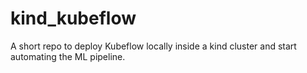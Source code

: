 # kind_kubeflow
A short repo to deploy Kubeflow locally inside a kind cluster and start automating the ML pipeline. 
